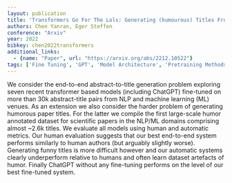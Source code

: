 ```yaml
---
layout: publication
title: 'Transformers Go For The Lols: Generating (humourous) Titles From Scientific Abstracts End-to-end'
authors: Chen Yanran, Eger Steffen
conference: "Arxiv"
year: 2022
bibkey: chen2022transformers
additional_links:
  - {name: "Paper", url: "https://arxiv.org/abs/2212.10522"}
tags: ['Fine Tuning', 'GPT', 'Model Architecture', 'Pretraining Methods', 'Reinforcement Learning', 'Training Techniques', 'Transformer']
---
```

We consider the end-to-end abstract-to-title generation problem exploring seven recent transformer based models (including ChatGPT) fine-tuned on more than 30k abstract-title pairs from NLP and machine learning (ML) venues. As an extension we also consider the harder problem of generating humorous paper titles. For the latter we compile the first large-scale humor annotated dataset for scientific papers in the NLP/ML domains comprising almost ~2.6k titles. We evaluate all models using human and automatic metrics. Our human evaluation suggests that our best end-to-end system performs similarly to human authors (but arguably slightly worse). Generating funny titles is more difficult however and our automatic systems clearly underperform relative to humans and often learn dataset artefacts of humor. Finally ChatGPT without any fine-tuning performs on the level of our best fine-tuned system.
